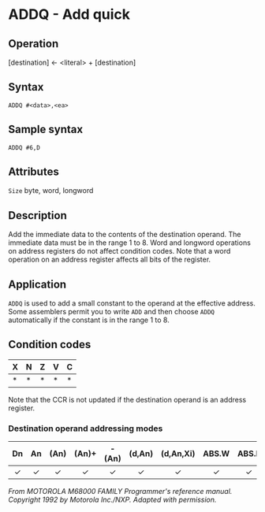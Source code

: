 # ADDQ - Add quick

## Operation
[destination] ← \<literal\> + [destination]

## Syntax
`ADDQ #<data>,<ea>`

## Sample syntax
```assembly
ADDQ #6,D
```

## Attributes
`Size` byte, word, longword

## Description
Add the immediate data to the contents of the destination operand.
The immediate data must be in the range 1 to 8. Word and
longword operations on address registers do not affect condition
codes. Note that a word operation on an address register affects
all bits of the register.

## Application
`ADDQ` is used to add a small constant to the operand at the effective
address. Some assemblers permit you to write `ADD` and then choose
`ADDQ` automatically if the constant is in the range 1 to 8.

## Condition codes
|X|N|Z|V|C|
|--|--|--|--|--|
|*|*|*|*|*|

Note that the CCR is not updated if the destination operand is an address register.

### Destination operand addressing modes
|Dn|An|(An)|(An)+|-(An)|(d,An)|(d,An,Xi)|ABS.W|ABS.L|(d,PC)|(d,PC,Xn)|imm|
|:-:|:-:|:-:|:-:|:-:|:-:|:-:|:-:|:-:|:-:|:-:|:-:|
|✓|✓|✓|✓|✓|✓|✓|✓|✓||||

*From MOTOROLA M68000 FAMILY Programmer's reference manual. Copyright 1992 by Motorola Inc./NXP. Adapted with permission.*